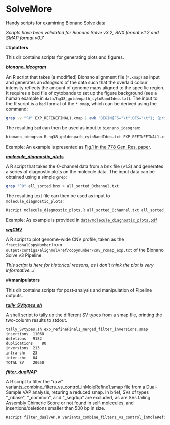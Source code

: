 # SolveMore
Handy scripts for examining Bionano Solve data

_Scripts have been validated for Bionano Solve v3.2, BNX format v.1.2 and SMAP format v0.7_

##**plotters**

This dir contains scripts for generating plots and figures. 

[**_bionano_ideogram_**](plotters/bionano_ideogram.R)

An R script that takes (a modified) Bionano alignment file (`*.xmap`) as input and generates an _ideogram_ of the data such that the overlaid colour intensity reflects the amount of genome maps aligned to the specific region. It requires a bed file of cytobands to set up the figure background (see a human example in `data/hg38_goldenpath_cytoBandIdeo.txt`). 
The input to the R script is a `bed` format of the `*.xmap`, which can be derived using the command: 
```sh
grep -v "^#" EXP_REFINEFINAL1.xmap | awk 'BEGIN{FS="\t";OFS="\t"}; {print $3, int($6), int($7)}' >  EXP_REFINEFINAL1.xmap_hg38.bed
```
The resulting `bed` can then be used as input to `bionano_ideogram`: 
```sh
bionano_ideogram.R hg38_goldenpath_cytoBandIdeo.txt EXP_REFINEFINAL1.xmap_hg38.bed ideogram.pdf
```
Example:  An example is presented as [Fig.1 in the 778 Gen. Res. paper](https://genome.cshlp.org/content/28/5/726.full#F1). 

[**_molecule_diagnostic_plots_**](plottes/molecule_diagnostic_plots.R)

A R script that takes the 0-channel data from a bnx file (v1.3) and generates a series of diagnostic plots on the molecule data. 
The input data can be obtained using a simple `grep`: 
```sh
grep "^0" all_sorted.bnx > all_sorted_0channel.txt
```
The resulting text file can then be used as input to `molecule_diagnostic_plots`: 
```sh
Rscript molecule_diagnostic_plots.R all_sorted_0channel.txt all_sorted_0channel_plots.pdf
```
Example:  As example is provided in [`data/molecule_diagnostic_plots.pdf`](data/molecule_diagnostic_plots.pdf)

[**_wgCNV_**](plotters/wgCNV.R)

A R script to plot genome-wide CNV profile, taken as the `fractionalCopyNumber` from `output/contigs/alignmolvref/copynumber/cnv_rcmap_exp.txt` of the Bionano Solve v3 Pipeline. 

_This script is here for historical reasons, as I don't think the plot is very informative...!_

##**manipulators**

This dir contains scripts for post-analysis and manipulation of Pipeline outputs. 

[**_tally_SVtypes.sh_**](manipulators/tally_SVtypes.sh)

A shell script to tally up the different SV types from a smap file, printing the two-column results to stdout. 

```sh
tally_SVtypes.sh exp_refineFinal1_merged_filter_inversions.smap
insertions	11068
deletions	9182
duplications	80
inversions	213
intra-chr	23
inter-chr	84
TOTAL SV	20650
```

[**_filter_dualVAP_**](manipulators/filter_dualVAP.R)

A R script to filter the "raw" variants_combine_filters_vs_control_inMoleRefine1.smap file from a Dual-Sample VAP analysis, returing a reduced smap. In brief, SVs of types "_nbase", "_common", and "_segdup" are excluded, as are SVs failing Assembly Chimeric Score or not found in self-molecules, and insertions/deletions smaller than 500 bp in size. 

```sh
Rscript filter_dualVAP.R variants_combine_filters_vs_control_inMoleRefine1.smap filteredVAP.smap
```

